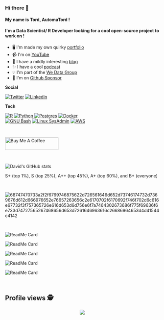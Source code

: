 ### Hi there 👋 
#### My name is Tord, AutomaTord ! 
#### I'm a Data Scientist/ R Developer looking for a cool open-source project to work on !

- 🖥️  I'm made my own quirky [portfolio](https://david-munoztord.com/)
- 📹  I'm on [YouTube](https://www.youtube.com/channel/UCGktdbvbc_H-JEkYYTvwRVw)
- 📝  I have a mildly interesting [blog](https://we-data.netlify.app/)
- ✨  I have a cool [podcast]([http://18.156.175.87:3838/](https://open.spotify.com/show/33gBOnibekYpDX2XjFTMDj))
- 💡  I'm part of the [We Data Group](https://wedata.ch/)
- 💖  I'm on [Github Sponsor](https://github.com/sponsors/munoztd0)

__Social__

[![Twitter](https://img.shields.io/twitter/url?color=%231DA1F2&label=follow&logo=twitter&logoColor=%231DA1F2&style=flat-square&url=https://twitter.com/tord_munoz)](https://twitter.com/tord_munoz)
[![LinkedIn](https://img.shields.io/twitter/url?color=%230072b1&label=connect&logo=linkedin&logoColor=%230072b1&style=flat-square&url=https://www.linkedin.com/in/david-munoz-tord-409639150/)](https://www.linkedin.com/in/david-munoz-tord-409639150/)



__Tech__

[![R](https://img.shields.io/badge/-programming-black?style=flat-square&logo=r&link=https://github.com/munoztd0/)](https://github.com/munoztd0/)
[![Python](https://img.shields.io/badge/-programming-black?style=flat-square&logo=python&link=https://github.com/munoztd0/)](https://github.com/munoztd0/)
[![Postgres](https://img.shields.io/badge/-PostgreSQL-black?style=flat-square&logo=postgresql&link=https://github.com/munoztd0/)](https://github.com/munoztd0/)
[![Docker](https://img.shields.io/badge/-Docker-black?style=flat-square&logo=docker&link=https://hub.docker.com/u/dmunoztord)](https://hub.docker.com/u/dmunoztord)
<br/>
[![GNU Bash](https://img.shields.io/badge/GNU%20Bash-4EAA25?logo=gnubash&logoColor=fff&style=for-the-badge)](https://github.com/munoztd0/)
[![Linux SysAdmin](https://img.shields.io/badge/Linux-FCC624?logo=linux&logoColor=000&style=for-the-badge)](https://github.com/munoztd0/)
[![AWS](https://img.shields.io/badge/Amazon%20AWS-232F3E.svg?style=for-the-badge&logo=Amazon-AWS&logoColor=white)](https://github.com/munoztd0/)

<br/>

<a href="https://www.buymeacoffee.com/munoztd0" target="_blank"><img src="https://cdn.buymeacoffee.com/buttons/default-orange.png" alt="Buy Me A Coffee" height="41" width="174"></a>
<br/>

<br/>

![David's GitHub stats](https://github-readme-stats-sigma-five.vercel.app/api?username=munoztd0&show_icons=true&theme=radical)

S+ (top 1%), S (top 25%), A++ (top 45%), A+ (top 60%), and B+ (everyone)

<br/>

![68747470733a2f2f6769746875622d726561646d652d73746174732d7369676d612d666976652e76657263656c2e6170702f6170692f746f702d6c616e67732f3f757365726e616d653d6d756e6f7a7464302673686f775f69636f6e733d74727565267468656d653d7261646963616c26686964653d4d41544c4142](https://github.com/munoztd0/munoztd0/assets/43644805/453f6f2a-34a2-4760-bd2c-a983bb86167b)


<br/>

![ReadMe Card](https://github-readme-stats-sigma-five.vercel.app/api/pin/?username=JohnCoene&repo=echarts4r&theme=dracula)

![ReadMe Card](https://github-readme-stats-sigma-five.vercel.app/api/pin/?username=JohnCoene&repo=firebase&theme=dracula)

![ReadMe Card](https://github-readme-stats-sigma-five.vercel.app/api/pin/?username=munoztd0&repo=DbVieweR&theme=dracula)

![ReadMe Card](https://github-readme-stats-sigma-five.vercel.app/api/pin/?username=CCS-Lab&repo=hBayesDM&theme=dracula)

![ReadMe Card](https://github-readme-stats-sigma-five.vercel.app/api/pin/?username=munoztd0&repo=shiny-usage-monitor&theme=dracula)

<br/>

 ## Profile views :detective: <br>
 <p align="center"> 
   <img alingn="center" src="https://profile-counter.glitch.me/munoztd0/count.svg" />
 </p>
